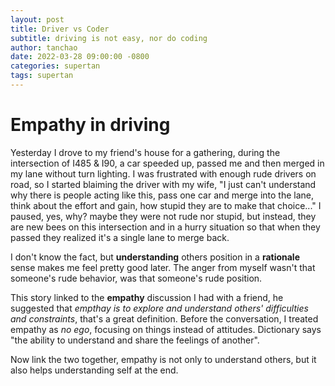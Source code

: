 ```yaml
---
layout: post
title: Driver vs Coder
subtitle: driving is not easy, nor do coding
author: tanchao
date: 2022-03-28 09:00:00 -0800
categories: supertan
tags: supertan
---
```


# Empathy in driving

Yesterday I drove to my friend's house for a gathering, during the intersection of I485 & I90, a car speeded up, passed me and then merged in my lane without turn lighting. I was frustrated with enough rude drivers on road, so I started blaiming the driver with my wife, "I just can't understand why there is people acting like this, pass one car and merge into the lane, think about the effort and gain, how stupid they are to make that choice..." I paused, yes, why? maybe they were not rude nor stupid, but instead, they are new bees on this intersection and in a hurry situation so that when they passed they realized it's a single lane to merge back.

I don't know the fact, but **understanding** others position in a **rationale** sense makes me feel pretty good later. The anger from myself wasn't that someone's rude behavior, was that someone's rude position.

This story linked to the **empathy** discussion I had with a friend, he suggested that *empthay is to explore and understand others' difficulties and constraints*, that's a great definition. Before the conversation, I treated empathy as *no ego*, focusing on things instead of attitudes. Dictionary says "the ability to understand and share the feelings of another". 

Now link the two together, empathy is not only to understand others, but it also helps understanding self at the end.